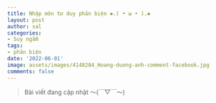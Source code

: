 ```yaml
---
title: Nhập môn tư duy phản biện ✺◟( • ω • )◞✺
layout: post
author: sal
categories:
- Suy ngẫm
tags:
- phản biện
date: '2022-06-01'
image: assets/images/4148284_Hoang-duong-anh-comment-facebook.jpg
comments: false
---
```


> Bài viết đang cập nhật  〜(￣▽￣〜)

